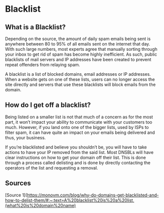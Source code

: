 # Blacklist

## What is a Blacklist?

Depending on the source, the amount of daily spam emails being sent is anywhere between 80 to 95% of all emails sent on the internet that day. With such large numbers, most experts agree that manually sorting through your inbox to get rid of spam has become highly inefficient. As such, public blacklists of mail servers and IP addresses have been created to prevent repeat offenders from relaying spam.

A blacklist is a list of blocked domains, email addresses or IP addresses. When a website gets on one of these lists, users can no longer access the site directly and servers that use these blacklists will block emails from the domain.

## How do I get off a blacklist?

Being listed on a smaller list is not that much of a concern as for the most part, it won’t impact your ability to communicate with your customers too much. However, if you land onto one of the bigger lists, used by ISPs to filter spam, it can have quite an impact on your emails being delivered and thus, your business.

If you’re blacklisted and believe you shouldn’t be, you will have to take actions to have your IP removed from the said list. Most DNSBLs will have clear instructions on how to get your domain off their list. This is done through a process called delisting and is done by directly contacting the operators of the list and requesting a removal.

## Sources

[Source 1](https://monovm.com/blog/why-do-domains-get-blacklisted-and-how-to-delist-them/#:~:text=A%20blacklist%20is%20a%20list,(what%20is%20domain%20name)
